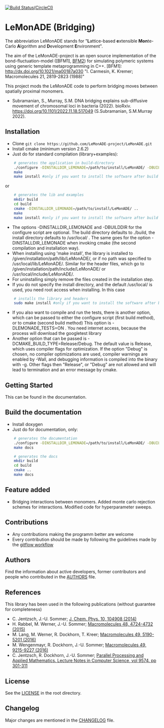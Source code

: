 [![Build Status(CircleCI)](https://circleci.com/gh/LeMonADE-project/LeMonADE.svg?style=svg)](https://circleci.com/gh/LeMonADE-project/LeMonADE)
# LeMonADE (Bridging) 
The abbreviation LeMonADE stands for 
"**L**attice-based **e**xtensible **Mon**te-Carlo **A**lgorithm and **D**evelopment **E**nvironment".

The aim of the LeMonADE-project is an open source implementation of the 
bond-fluctuation-model ([BFM1], [BFM2]) for simulating polymeric systems using generic
template metaprogramming in C++. 
[BFM1]: http://dx.doi.org/10.1021/ma00187a030  "I. Carmesin, K. Kremer; Macromolecules 21, 2819-2823 (1988)"
 
[BFM2]: http://dx.doi.org/10.1063/1.459901 "H. P. Deutsch, K. Binder; J. Chem. Phys. 94, 2294-2304 (1990)"


This project mods the LeMonADE code to perform bridging moves between spatially proximal monomers. 

- Subramanian, S., Murray, S.M. DNA bridging explains sub-diffusive movement of chromosomal loci in bacteria (2022). bioRxiv. https://doi.org/10.1101/2022.11.18.517049 (S.Subramanian, S.M.Murray 2022).



## Installation

* Clone `git clone https://github.com/LeMonADE-project/LeMonADE.git`
* Install cmake (minimum version 2.6.2)
* Just do for standard compilation (library+examples):

````sh
    # generates the application in build-directory
    ./configure -DINSTALLDIR_LEMONADE=/path/to/install/LeMonADE/ -DBUILDDIR=/path/to/build/ 
    make
    make install #only if you want to install the software after build
````

 or
 
````sh
    # generates the lib and examples
    mkdir build
    cd build
    cmake -DINSTALLDIR_LEMONADE=/path/to/install/LeMonADE/ ..
    make
    make install #only if you want to install the software after build
````

* The options -DINSTALLDIR_LEMONADE and -DBUILDDIR for the configure script are 
  optional. The build directory defaults to ./build, the install directory defaults
  to /usr/local/ . The same goes for the option -DINSTALLDIR_LEMONADE when invoking 
  cmake (the second compilation and installation way).
* When installing using 'make install', the library is installed to
  /given/installation/path/lib/LeMonADE/, or if no path was specified to
  /usr/local/lib/LeMonADE/. Similar for the header files, which go to
  /given/installation/path/include/LeMonADE/ or /usr/local/include/LeMonADE/.
* For uninstalling simply remove the files created in the installation step.
* If you do not specify the install directory, and the default /usr/local/ is used,
  you need root access when installing. In this case

````sh
    # installs the library and headers
    sudo make install #only if you want to install the software after build
````
* If you also want to compile and run the tests, there is another option, which can be
  passed to either the configure script (first build method), or to cmake (second build method)
  This option is -DLEMONADE_TESTS=ON . You need internet access, because the process will
  download the googletest library
* Another option that can be passed is -DCMAKE_BUILD_TYPE=Release/Debug. The default value 
  is Release, which uses compiler flags for optimization. If the option "Debug" is chosen,
  no compiler optimizations are used, compiler warnings are enabled by -Wall, and 
  debugging information is compiled into the binary with -g. Other flags then "Release",
  or "Debug" are not allowed and will lead to termination and an error message by cmake.

## Getting Started

This can be found in the documentation.


## Build the documentation

* Install doxygen 
* Just do for documentation, only:

````sh
    # generates the documentation
    ./configure -DINSTALLDIR_LEMONADE=/path/to/install/LeMonADE/ -DBUILDDIR=/path/to/build/ 
    make docs
````


```sh
    # generates the docs
    mkdir build
    cd build
    cmake ..
    make docs
```
## Feature added
* Bridging interactions between monomers. Added monte carlo rejection schemes for interactions. Modified code for hyperparameter sweeps.

## Contributions

* Any contributions making the programm better are welcome
* Every contribution should be made by following the guidelines made by the [gitflow workflow](https://www.atlassian.com/git/tutorials/comparing-workflows/gitflow-workflow)


## Authors

Find the information about active developers, former contributors and people who contributed in the [AUTHORS](AUTHORS.md) file.

## References

This library has been used in the following publications (without guarantee for completeness)
* C. Jentzsch, J.-U. Sommer; [J. Chem. Phys. 10, 104908 (2014)](http://dx.doi.org/10.1063/1.4895555)    
* H. Rabbel, M. Werner, J.-U. Sommer; [Macromolecules 48, 4724-4732 (2015)](http://dx.doi.org/10.1021/acs.macromol.5b00720)
* M. Lang, M. Werner, R. Dockhorn, T. Kreer; [Macromolecules 49, 5190-5201 (2016)](http://dx.doi.org/10.1021/acs.macromol.6b00761)
* M. Wengenmayr, R. Dockhorn, J.-U. Sommer; [Macromolecules 49, 9215-9227 (2016)](http://dx.doi.org/10.1021/acs.macromol.6b01712)
* C. Jentzsch, R. Dockhorn, J.-U. Sommer; [Parallel Processing and Applied Mathematics. Lecture Notes in Computer Science, vol 9574. pp 301-311](http://dx.doi.org/10.1007/978-3-319-32152-3_28)

## License

See the [LICENSE](LICENSE) in the root directory.

## Changelog

Major changes are mentioned in the [CHANGELOG](CHANGELOG.md) file.
